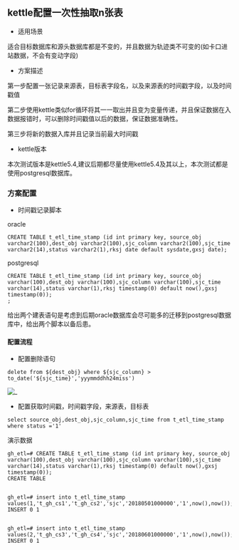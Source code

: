﻿## kettle配置一次性抽取n张表

- 适用场景

适合目标数据库和源头数据库都是不变的，并且数据为轨迹类不可变的(如卡口进站数据，不会有变动字段)


- 方案描述

第一步配置一张记录来源表，目标表字段名，以及来源表的时间戳字段，以及时间戳值

第二步使用kettle类似for循环将其一一取出并且变为变量传递，并且保证数据在入数据报错时，可以删除时间戳值以后的数据，保证数据准确性。

第三步将新的数据入库并且记录当前最大时间戳


- kettle版本

本次测试版本是kettle5.4,建议后期都尽量使用kettle5.4及其以上，本次测试都是使用postgresql数据库。

### 方案配置


- 时间戳记录脚本

oracle

```
CREATE TABLE t_etl_time_stamp (id int primary key, source_obj varchar2(100),dest_obj varchar2(100),sjc_column varchar2(100),sjc_time varchar2(14),status varchar2(1),rksj date default sysdate,gxsj date);
```
postgresql

```
CREATE TABLE t_etl_time_stamp (id int primary key, source_obj varchar(100),dest_obj varchar(100),sjc_column varchar(100),sjc_time varchar(14),status varchar(1),rksj timestamp(0) default now(),gxsj timestamp(0));
;
```

给出两个建表语句是考虑到后期oracle数据库会尽可能多的迁移到postgresql数据库中，给出两个脚本以备后患。

#### 配置流程

- 配置删除语句

```
delete from ${dest_obj} where ${sjc_column} > to_date('${sjc_time}','yyymmddhh24miss')
```

![_](../img_src/kettle_loop_1.png)  


- 配置获取时间戳，时间戳字段，来源表，目标表


```
select source_obj,dest_obj,sjc_column,sjc_time from t_etl_time_stamp where status ='1'

```

演示数据

```
gh_etl=# CREATE TABLE t_etl_time_stamp (id int primary key, source_obj varchar(100),dest_obj varchar(100),sjc_column varchar(100),sjc_time varchar(14),status varchar(1),rksj timestamp(0) default now(),gxsj timestamp(0));
CREATE TABLE


gh_etl=# insert into t_etl_time_stamp values(1,'t_gh_cs1','t_gh_cs2','sjc','20180501000000','1',now(),now());
INSERT 0 1


gh_etl=# insert into t_etl_time_stamp values(2,'t_gh_cs3','t_gh_cs4','sjc','20180601000000','1',now(),now());
INSERT 0 1

```



